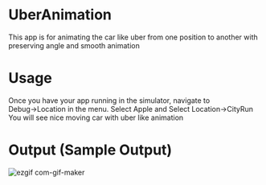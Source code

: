# UberAnimation
This app is for animating the car like uber from one position to another with preserving angle and smooth animation

# Usage 

Once you have your app running in the simulator, navigate to Debug→Location in the menu. Select Apple and Select Location->CityRun
You will see nice moving car with uber like animation
# Output (Sample Output)
![ezgif com-gif-maker](https://user-images.githubusercontent.com/6416095/49082629-46082d00-f270-11e8-9847-0ce70c9cd52a.gif)

